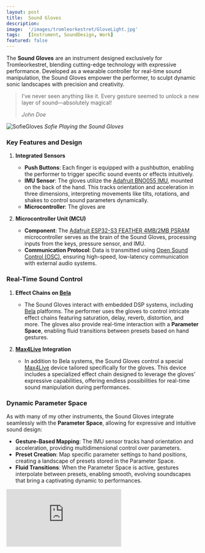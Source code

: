 ```yaml
---
layout: post
title:  Sound Gloves
description: 
image:  '/images/tromleorkestret/GloveLight.jpg'
tags:   [Instrument, SoundDesign, Work]
featured: false
---
```


The **Sound Gloves** are an instrument designed exclusively for Tromleorkestret, blending cutting-edge technology with expressive performance. Developed as a wearable controller for real-time sound manipulation, the Sound Gloves empower the performer, to sculpt dynamic sonic landscapes with precision and creativity.


> I’ve never seen anything like it. Every gesture seemed to unlock a new layer of sound—absolutely magical!
>
> <cite>John Doe</cite>


![SofieGloves]({{site.baseurl}}/images/tromleorkestret/GlovesSofie.png)
*Sofie Playing the Sound Gloves*


### **Key Features and Design**

1. **Integrated Sensors**
    - **Push Buttons**: Each finger is equipped with a pushbutton, enabling the performer to trigger specific sound events or effects intuitively.
    - **IMU Sensor**: The gloves utilize the [Adafruit BNO055 IMU](https://www.adafruit.com/product/4646), mounted on the back of the hand. This tracks orientation and acceleration in three dimensions, interpreting movements like tilts, rotations, and shakes to control sound parameters dynamically.
    - **Microcontroller**: The gloves are 

2. **Microcontroller Unit (MCU)**
    - **Component**: The [Adafruit ESP32-S3 FEATHER 4MB/2MB PSRAM](https://www.adafruit.com/product/5477) microcontroller serves as the brain of the Sound Gloves, processing inputs from the keys, pressure sensor, and IMU.
    - **Communication Protocol**: Data is transmitted using [Open Sound Control (OSC)](https://www.cnmat.berkeley.edu/opensoundcontrol/), ensuring high-speed, low-latency communication with external audio systems.

### **Real-Time Sound Control**

1. **Effect Chains on [Bela](https://bela.io/products/bela-and-bela-mini/)**
    - The Sound Gloves interact with embedded DSP systems, including [Bela](https://bela.io/products/bela-and-bela-mini/) platforms. The performer uses the gloves to control intricate effect chains featuring saturation, delay, reverb, distortion, and more. The gloves also provide real-time interaction with a **Parameter Space**, enabling fluid transitions between presets based on hand gestures.

2. **[Max4Live](https://www.ableton.com/en/live/max-for-live/) Integration**
    - In addition to Bela systems, the Sound Gloves control a special [Max4Live](https://www.ableton.com/en/live/max-for-live/) device tailored specifically for the gloves. This device includes a specialized effect chain designed to leverage the gloves’ expressive capabilities, offering endless possibilities for real-time sound manipulation during performances.

### **Dynamic Parameter Space**

As with many of my other instruments, the Sound Gloves integrate seamlessly with the **Parameter Space**, allowing for expressive and intuitive sound design:

- **Gesture-Based Mapping**: The IMU sensor tracks hand orientation and acceleration, providing multidimensional control over parameters.
- **Preset Creation**:  Map specific parameter settings to hand positions, creating a landscape of presets stored in the Parameter Space.
- **Fluid Transitions**: When the Parameter Space is active, gestures interpolate between presets, enabling smooth, evolving soundscapes that bring a captivating dynamic to performances.


<p><iframe src="https://www.youtube.com/embed/yolz8VWj9BM?si=Y4-xCmx1mrCFw8Nf" frameborder="0" allowfullscreen></iframe></p>

